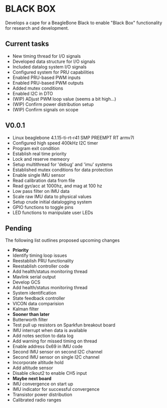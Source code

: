 
BLACK BOX
=========

Develops a cape for a BeagleBone Black to enable "Black 
Box" functionality for research and development. 


Current tasks
-------------
<ul>
  <li> New timing thread for I/O signals </li>
  <li> Developed data structure for I/O signals </li>
  <li> Included datalog system I/O signals </li>
  <li> Configured system for PRU capabilities </li>
  <li> Enabled PRU-based PWM inputs </li>
  <li> Enabled PRU-based PWM outputs </li>
  <li> Added mutex conditions </li>
  <li> Enabled I2C in DTO </li>
  <li> (WIP) ADjust PWM loop value (seems a bit high...) </li>
  <li> (WIP) Confirm power distribution setup </li>
  <li> (WIP) Confirm signals on scope </li>
</ul>


V0.0.1
------
<ul>
  <li> Linux beaglebone 4.1.15-ti-rt-r41 SMP PREEMPT RT armv7l </li>
  <li> Configured high speed 400kHz I2C timer </li>
  <li> Program exit condition </li>
  <li> Establish real time priority </li>
  <li> Lock and reserve memeory </li>
  <li> Setup multithread for 'debug' and 'imu' systems </li> 
  <li> Established mutex conditions for data protection </li>
  <li> Enable single IMU sensor </li>
  <li> Read calibration data from file </li>
  <li> Read gyr/acc at 1000hz, and mag at 100 hz </li>
  <li> Low pass filter on IMU data </li>
  <li> Scale raw IMU data to physical values </li> 
  <li> Setup crude initial datalogging system </li>
  <li> GPIO functions to toggle pins </li>
  <li> LED functions to manipulate user LEDs </li>
</ul>


Pending
-------
The following list outlines proposed upcoming changes 
<ul>

  <li><b> Priority </b></li>
  <li> Identify timing loop issues </li>
  <li> Reestablish PRU functionality </li>
  <li> Reestablish controller code </li>
  <li> Add health/status monitoring thread </li>
  <li> Mavlink serial output </li>
  <li> Develop GCS </li>
  <li> Add health/status monitoring thread </li>
  <li> System identification </li>
  <li> State feedback controller </li>
  <li> VICON data comparision </li>
  <li> Kalman filter </li>

  <li><b> Sooner than later </b></li>
  <li> Butterworth filter </li>
  <li> Test pull up resistors on Sparkfun breakout board </li>
  <li> IMU interrupt when data is available </li>
  <li> Add notes section to data log </li>
  <li> Add warning for missed timing on thread </li>
  <li> Enable address 0x69 in IMU code </li>
  <li> Second IMU sensor on second I2C channel </li>
  <li> Second IMU sensor on single I2C channel </li>
  <li> Incorporate altitude hold </li> 
  <li> Add altitude sensor </li>
  <li> Disable clkout2 to enable CH5 input </li>

  <li><b> Maybe next board </b></li>
  <li> IMU convergence on start up </li>
  <li> IMU indicator for successful convergence </li>
  <li> Transistor power distribution </li> 
  <li> Calibrated radio ranges </li>

</ul>




